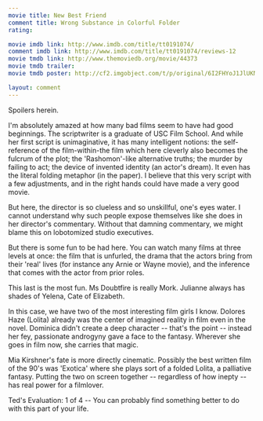 ```yaml
---
movie title: New Best Friend
comment title: Wrong Substance in Colorful Folder
rating: 

movie imdb link: http://www.imdb.com/title/tt0191074/
comment imdb link: http://www.imdb.com/title/tt0191074/reviews-12
movie tmdb link: http://www.themoviedb.org/movie/44373
movie tmdb trailer: 
movie tmdb poster: http://cf2.imgobject.com/t/p/original/6I2FHYoJ1JlUKNw7bgFkRpl6ZPi.jpg

layout: comment
---
```


Spoilers herein.

I'm absolutely amazed at how many bad films seem to have had good beginnings. The scriptwriter is a graduate of USC Film School. And while her first script is unimaginative, it has many intelligent notions: the self-reference of the film-within-the film which here cleverly also becomes the fulcrum of the plot; the 'Rashomon'-like alternative truths; the murder by failing to act; the device of invented identity (an actor's dream). It even has the literal folding metaphor (in the paper). I believe that this very script with a few adjustments, and in the right hands could have made a very good movie.

But here, the director is so clueless and so unskillful, one's eyes water. I cannot understand why such people expose themselves like she does in her director's commentary. Without that damning commentary, we might blame this on lobotomized studio executives.

But there is some fun to be had here. You can watch many films at three levels at once: the film that is unfurled, the drama that the actors bring from their 'real' lives (for instance any Arnie or Wayne movie), and the inference that comes with the actor from prior roles.

This last is the most fun. Ms Doubtfire is really Mork. Julianne always has shades of Yelena, Cate of Elizabeth.

In this case, we have two of the most interesting film girls I know. Dolores Haze (Lolita) already was the center of imagined reality in film even in the novel. Dominica didn't create a deep character -- that's the point -- instead her fey, passionate androgyny gave a face to the fantasy. Wherever she goes in film now, she carries that magic.

Mia Kirshner's fate is more directly cinematic. Possibly the best written film of the 90's was 'Exotica' where she plays sort of a folded Lolita, a palliative fantasy. Putting the two on screen together -- regardless of how inepty -- has real power for a filmlover.

Ted's Evaluation: 1 of 4 -- You can probably find something better to do with this part of your life.
